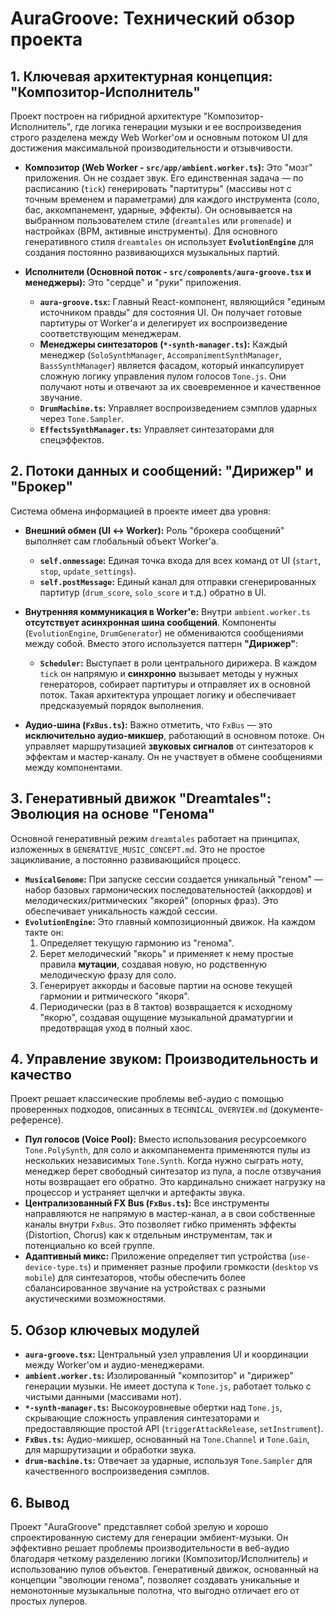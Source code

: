 # AuraGroove: Технический обзор проекта

## 1. Ключевая архитектурная концепция: "Композитор-Исполнитель"

Проект построен на гибридной архитектуре "Композитор-Исполнитель", где логика генерации музыки и ее воспроизведения строго разделена между Web Worker'ом и основным потоком UI для достижения максимальной производительности и отзывчивости.

*   **Композитор (Web Worker - `src/app/ambient.worker.ts`):** Это "мозг" приложения. Он не создает звук. Его единственная задача — по расписанию (`tick`) генерировать "партитуры" (массивы нот с точным временем и параметрами) для каждого инструмента (соло, бас, аккомпанемент, ударные, эффекты). Он основывается на выбранном пользователем стиле (`dreamtales` или `promenade`) и настройках (BPM, активные инструменты). Для основного генеративного стиля `dreamtales` он использует **`EvolutionEngine`** для создания постоянно развивающихся музыкальных партий.

*   **Исполнители (Основной поток - `src/components/aura-groove.tsx` и менеджеры):** Это "сердце" и "руки" приложения.
    *   **`aura-groove.tsx`:** Главный React-компонент, являющийся "единым источником правды" для состояния UI. Он получает готовые партитуры от Worker'а и делегирует их воспроизведение соответствующим менеджерам.
    *   **Менеджеры синтезаторов (`*-synth-manager.ts`):** Каждый менеджер (`SoloSynthManager`, `AccompanimentSynthManager`, `BassSynthManager`) является фасадом, который инкапсулирует сложную логику управления пулом голосов `Tone.js`. Они получают ноты и отвечают за их своевременное и качественное звучание.
    *   **`DrumMachine.ts`:** Управляет воспроизведением сэмплов ударных через `Tone.Sampler`.
    *   **`EffectsSynthManager.ts`:** Управляет синтезаторами для спецэффектов.

## 2. Потоки данных и сообщений: "Дирижер" и "Брокер"

Система обмена информацией в проекте имеет два уровня:

*   **Внешний обмен (UI ↔ Worker):** Роль "брокера сообщений" выполняет сам глобальный объект Worker'а.
    *   **`self.onmessage`:** Единая точка входа для всех команд от UI (`start`, `stop`, `update_settings`).
    *   **`self.postMessage`:** Единый канал для отправки сгенерированных партитур (`drum_score`, `solo_score` и т.д.) обратно в UI.

*   **Внутренняя коммуникация в Worker'е:** Внутри `ambient.worker.ts` **отсутствует асинхронная шина сообщений**. Компоненты (`EvolutionEngine`, `DrumGenerator`) не обмениваются сообщениями между собой. Вместо этого используется паттерн **"Дирижер"**:
    *   **`Scheduler`:** Выступает в роли центрального дирижера. В каждом `tick` он напрямую и **синхронно** вызывает методы у нужных генераторов, собирает партитуры и отправляет их в основной поток. Такая архитектура упрощает логику и обеспечивает предсказуемый порядок выполнения.

*   **Аудио-шина (`FxBus.ts`):** Важно отметить, что `FxBus` — это **исключительно аудио-микшер**, работающий в основном потоке. Он управляет маршрутизацией **звуковых сигналов** от синтезаторов к эффектам и мастер-каналу. Он не участвует в обмене сообщениями между компонентами.

## 3. Генеративный движок "Dreamtales": Эволюция на основе "Генома"

Основной генеративный режим `dreamtales` работает на принципах, изложенных в `GENERATIVE_MUSIC_CONCEPT.md`. Это не простое зацикливание, а постоянно развивающийся процесс.

*   **`MusicalGenome`:** При запуске сессии создается уникальный "геном" — набор базовых гармонических последовательностей (аккордов) и мелодических/ритмических "якорей" (опорных фраз). Это обеспечивает уникальность каждой сессии.
*   **`EvolutionEngine`:** Это главный композиционный движок. На каждом такте он:
    1.  Определяет текущую гармонию из "генома".
    2.  Берет мелодический "якорь" и применяет к нему простые правила **мутации**, создавая новую, но родственную мелодическую фразу для соло.
    3.  Генерирует аккорды и басовые партии на основе текущей гармонии и ритмического "якоря".
    4.  Периодически (раз в 8 тактов) возвращается к исходному "якорю", создавая ощущение музыкальной драматургии и предотвращая уход в полный хаос.

## 4. Управление звуком: Производительность и качество

Проект решает классические проблемы веб-аудио с помощью проверенных подходов, описанных в `TECHNICAL_OVERVIEW.md` (документе-референсе).

*   **Пул голосов (Voice Pool):** Вместо использования ресурсоемкого `Tone.PolySynth`, для соло и аккомпанемента применяются пулы из нескольких независимых `Tone.Synth`. Когда нужно сыграть ноту, менеджер берет свободный синтезатор из пула, а после отзвучания ноты возвращает его обратно. Это кардинально снижает нагрузку на процессор и устраняет щелчки и артефакты звука.
*   **Централизованный FX Bus (`FxBus.ts`):** Все инструменты направляются не напрямую в мастер-канал, а в свои собственные каналы внутри `FxBus`. Это позволяет гибко применять эффекты (Distortion, Chorus) как к отдельным инструментам, так и потенциально ко всей группе.
*   **Адаптивный микс:** Приложение определяет тип устройства (`use-device-type.ts`) и применяет разные профили громкости (`desktop` vs `mobile`) для синтезаторов, чтобы обеспечить более сбалансированное звучание на устройствах с разными акустическими возможностями.

## 5. Обзор ключевых модулей

*   **`aura-groove.tsx`:** Центральный узел управления UI и координации между Worker'ом и аудио-менеджерами.
*   **`ambient.worker.ts`:** Изолированный "композитор" и "дирижер" генерации музыки. Не имеет доступа к `Tone.js`, работает только с чистыми данными (массивами нот).
*   **`*-synth-manager.ts`:** Высокоуровневые обертки над `Tone.js`, скрывающие сложность управления синтезаторами и предоставляющие простой API (`triggerAttackRelease`, `setInstrument`).
*   **`FxBus.ts`:** Аудио-микшер, основанный на `Tone.Channel` и `Tone.Gain`, для маршрутизации и обработки звука.
*   **`drum-machine.ts`:** Отвечает за ударные, используя `Tone.Sampler` для качественного воспроизведения сэмплов.

## 6. Вывод

Проект "AuraGroove" представляет собой зрелую и хорошо спроектированную систему для генерации эмбиент-музыки. Он эффективно решает проблемы производительности в веб-аудио благодаря четкому разделению логики (Композитор/Исполнитель) и использованию пулов объектов. Генеративный движок, основанный на концепции "эволюции генома", позволяет создавать уникальные и немонотонные музыкальные полотна, что выгодно отличает его от простых луперов.